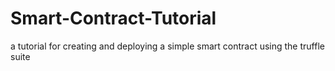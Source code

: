 # Smart-Contract-Tutorial
a tutorial for creating and deploying a simple smart contract using the truffle suite
